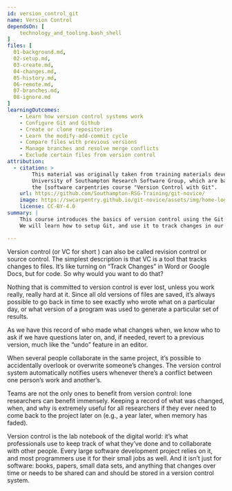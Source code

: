 ```yaml
---
id: version_control_git
name: Version Control
dependsOn: [
    technology_and_tooling.bash_shell
]
files: [
  01-background.md,
  02-setup.md,
  03-create.md,
  04-changes.md,
  05-history.md,
  06-remote.md,
  07-branches.md,
  08-ignore.md
]
learningOutcomes:
    - Learn how version control systems work
    - Configure Git and Github
    - Create or clone repositories
    - Learn the modify-add-commit cycle
    - Compare files with previous versions
    - Manage branches and resolve merge conflicts
    - Exclude certain files from version control
attribution:
  - citation: >
        This material was originally taken from training materials developed by the
        University of Southampton Research Software Group, which are based on
        the [software carpentries course "Version Control with Git".
    url: https://github.com/Southampton-RSG-Training/git-novice/
    image: https://swcarpentry.github.io/git-novice/assets/img/home-logo.png
    license: CC-BY-4.0
summary: |
    This course introduces the basics of version control using the Git version control system.
    We will learn how to setup Git, and use it to track changes in our code.

---
```


Version control (or VC for short ) can also be called revision control or source
control. The simplest description is that VC is a tool that tracks changes to
files. It’s like turning on “Track Changes” in Word or Google Docs, but for code.
So why would you want to do that?

Nothing that is committed to version control is ever lost, unless you work
really, really hard at it. Since all old versions of files are saved, it’s
always possible to go back in time to see exactly who wrote what on a particular
day, or what version of a program was used to generate a particular set of
results.

As we have this record of who made what changes when, we know who to ask if we
have questions later on, and, if needed, revert to a previous version, much like
the “undo” feature in an editor.

When several people collaborate in the same project, it’s possible to
accidentally overlook or overwrite someone’s changes. The version control system
automatically notifies users whenever there’s a conflict between one person’s
work and another’s.

Teams are not the only ones to benefit from version control: lone researchers
can benefit immensely. Keeping a record of what was changed, when, and why is
extremely useful for all researchers if they ever need to come back to the
project later on (e.g., a year later, when memory has faded).

Version control is the lab notebook of the digital world: it’s what
professionals use to keep track of what they’ve done and to collaborate with
other people. Every large software development project relies on it, and most
programmers use it for their small jobs as well. And it isn’t just for software:
books, papers, small data sets, and anything that changes over time or needs to
be shared can and should be stored in a version control system.
